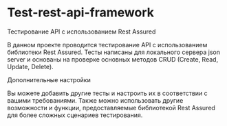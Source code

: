 # Test-rest-api-framework
Тестирование API с использованием Rest Assured

В данном проекте проводится тестирование API с использованием библиотеки Rest Assured. Тесты написаны для локального сервера json server и основаны на проверке основных методов CRUD (Create, Read, Update, Delete).

Дополнительные настройки

Вы можете добавить другие тесты и настроить их в соответствии с вашими требованиями. Также можно использовать другие возможности и функции, предоставляемые библиотекой Rest Assured для более сложных сценариев тестирования.
